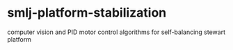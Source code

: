 # smlj-platform-stabilization
computer vision and PID motor control algorithms for self-balancing stewart platform
